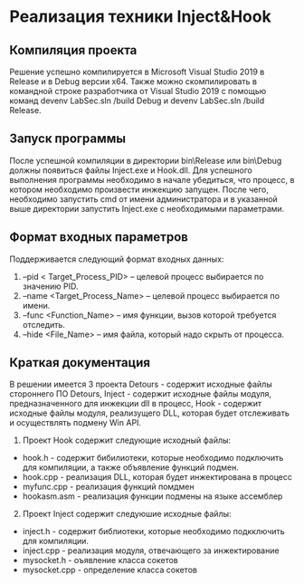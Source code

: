 # Реализация техники Inject&Hook

## Компиляция проекта
Решение успешно компилируется в Microsoft Visual Studio 2019 в Release и в Debug версии x64. Также можно скомпилировать в командной строке разработчика от Visual Studio 2019
с помощью команд devenv LabSec.sln /build Debug и devenv LabSec.sln /build Release.
## Запуск программы
После успешной компиляции в директории bin\Release или bin\Debug должны появиться файлы Inject.exe и Hook.dll. Для успешного выполнения программы необходимо в начале убедиться, что процесс, в котором необходимо произвести инжекцию запущен. После чего, необходимо запустить cmd от имени администратора и в указанной выше директории запустить Inject.exe с необходимыми параметрами.
## Формат входных параметров
Поддерживается следующий формат входных данных:
1. –pid < Target_Process_PID> – целевой процесс выбирается по значению PID.
2. –name <Target_Process_Name> – целевой процесс выбирается по имени.
3. –func <Function_Name> – имя функции, вызов которой требуется отследить.
4. –hide <File_Name> – имя файла, который надо скрыть от процесса.
## Краткая документация
 В решении имеется 3 проекта Detours - содержит исходные файлы стороннего ПО Detours, Inject - содержит исходные файлы модуля, предназначенного для инжекции dll в процесс, Hook - содержит исходные файлы модуля, реализущего DLL, которая будет отслеживать и осуществлять подмену Win API.
 1. Проект Hook содержит следующие исходный файлы:  
  * hook.h - содержит бибилиотеки, которые необходимо подключить для компиляции, а также объявление функций подмен.
  * hook.cpp - реализация DLL, которая будет инжектирована в процесс
  * myfunc.cpp - реализация функций помдмен
  * hookasm.asm - реализация функции подмены на языке ассемблер
2. Проект Inject содержит следуюшие исходные файлы:  
  * inject.h - содержит библиотеки, которые необходимо подкключить для компиляции.
  * inject.cpp - реализация модуля, отвечающего за инжектирование
  * mysocket.h - оъявление класса сокетов
  * mysocket.cpp - определение класса сокетов 
